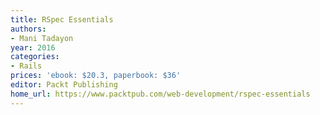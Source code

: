 ```yaml
---
title: RSpec Essentials
authors:
- Mani Tadayon
year: 2016
categories:
- Rails
prices: 'ebook: $20.3, paperbook: $36'
editor: Packt Publishing
home_url: https://www.packtpub.com/web-development/rspec-essentials
---
```


